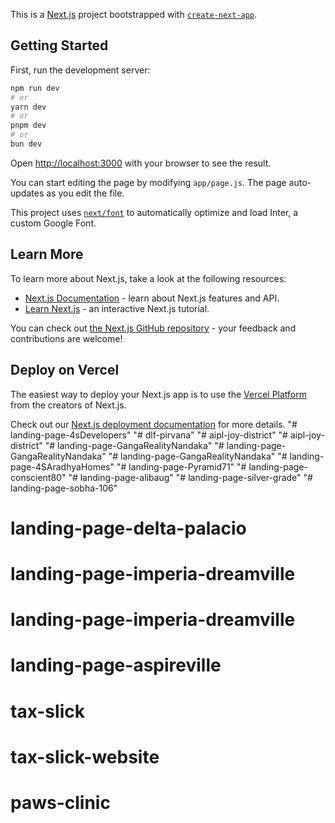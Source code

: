 This is a [Next.js](https://nextjs.org/) project bootstrapped with [`create-next-app`](https://github.com/vercel/next.js/tree/canary/packages/create-next-app).

## Getting Started

First, run the development server:

```bash
npm run dev
# or
yarn dev
# or
pnpm dev
# or
bun dev
```

Open [http://localhost:3000](http://localhost:3000) with your browser to see the result.

You can start editing the page by modifying `app/page.js`. The page auto-updates as you edit the file.

This project uses [`next/font`](https://nextjs.org/docs/basic-features/font-optimization) to automatically optimize and load Inter, a custom Google Font.

## Learn More

To learn more about Next.js, take a look at the following resources:

- [Next.js Documentation](https://nextjs.org/docs) - learn about Next.js features and API.
- [Learn Next.js](https://nextjs.org/learn) - an interactive Next.js tutorial.

You can check out [the Next.js GitHub repository](https://github.com/vercel/next.js/) - your feedback and contributions are welcome!

## Deploy on Vercel

The easiest way to deploy your Next.js app is to use the [Vercel Platform](https://vercel.com/new?utm_medium=default-template&filter=next.js&utm_source=create-next-app&utm_campaign=create-next-app-readme) from the creators of Next.js.

Check out our [Next.js deployment documentation](https://nextjs.org/docs/deployment) for more details.
"# landing-page-4sDevelopers" 
"# dlf-pirvana" 
"# aipl-joy-district" 
"# aipl-joy-district" 
"# landing-page-GangaRealityNandaka" 
"# landing-page-GangaRealityNandaka" 
"# landing-page-GangaRealityNandaka" 
"# landing-page-4SAradhyaHomes" 
"# landing-page-Pyramid71" 
"# landing-page-conscient80" 
"# landing-page-alibaug" 
"# landing-page-silver-grade" 
"# landing-page-sobha-106" 
# landing-page-delta-palacio
# landing-page-imperia-dreamville
# landing-page-imperia-dreamville
# landing-page-aspireville
# tax-slick
# tax-slick-website
# paws-clinic

